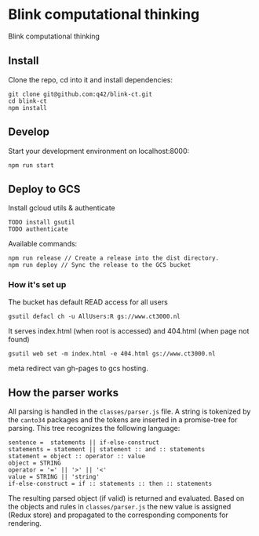# Blink computational thinking
Blink computational thinking

## Install

Clone the repo, cd into it and install dependencies:
```
git clone git@github.com:q42/blink-ct.git
cd blink-ct
npm install
```

## Develop

Start your development environment on localhost:8000:
```
npm run start
```

## Deploy to GCS

Install gcloud utils & authenticate
```
TODO install gsutil
TODO authenticate
```

Available commands:
```
npm run release // Create a release into the dist directory.
npm run deploy // Sync the release to the GCS bucket
```

### How it's set up

The bucket has default READ access for all users
```
gsutil defacl ch -u AllUsers:R gs://www.ct3000.nl
```

It serves index.html (when root is accessed) and 404.html (when page not found)
```
gsutil web set -m index.html -e 404.html gs://www.ct3000.nl
```

meta redirect van gh-pages to gcs hosting.

## How the parser works

All parsing is handled in the `classes/parser.js` file. A string is tokenized by the `canto34` packages and the tokens are inserted in a promise-tree for parsing. This tree recognizes the following language:

```
sentence =  statements || if-else-construct
statements = statement || statement :: and :: statements
statement = object :: operator :: value
object = STRING
operator = '=' || '>' || '<'
value = STRING || 'string'
if-else-construct = if :: statements :: then :: statements
```

The resulting parsed object (if valid) is returned and evaluated. Based on the objects and rules in `classes/parser.js` the new value is assigned (Redux store) and propagated to the corresponding components for rendering.
